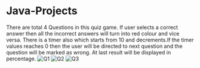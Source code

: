 # Java-Projects
There are total 4 Questions in this quiz game.
If user selects a correct answer then all the incorrect answers will turn into red colour and vice versa.
There is a timer also  which starts from 10 and decrements.If the timer values reaches 0 then the user will be directed to next question and the question will be marked as wrong.
At last result will be displayed in percentage.
![Q1](https://user-images.githubusercontent.com/66374535/120076010-498b0200-c0c1-11eb-912b-bf415c98b28d.png)
![Q2](https://user-images.githubusercontent.com/66374535/120076012-4bed5c00-c0c1-11eb-8f21-c6fabba6eb16.png)
![Q3](https://user-images.githubusercontent.com/66374535/120076014-4c85f280-c0c1-11eb-8a64-b9e5184cb28d.png)

